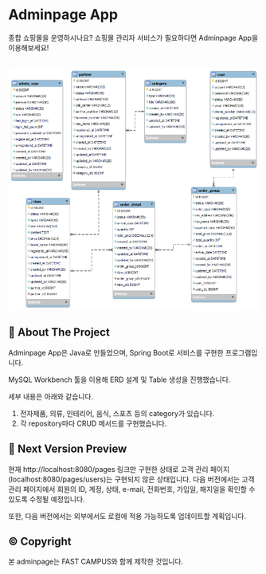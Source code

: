 Adminpage App
=====================
종합 쇼핑몰을 운영하시나요? 쇼핑몰 관리자 서비스가 필요하다면 Adminpage App을 이용해보세요!

<br/>
<img src="./img/mysql_erd.png" width="700px" alt="mysql_erd"/>
<br/>

📝 About The Project
-----------------------------------------
Adminpage App은 Java로 만들었으며, Spring Boot로 서비스를 구현한 프로그램입니다.

MySQL Workbench 툴을 이용해 ERD 설계 및 Table 생성을 진행했습니다.

세부 내용은 아래와 같습니다.
1. 전자제품, 의류, 인테리어, 음식, 스포츠 등의 category가 있습니다.
2. 각 repository마다 CRUD 메서드를 구현했습니다.


💭 Next Version Preview
-----------------------------------------
현재 http://localhost:8080/pages 링크만 구현한 상태로
고객 관리 페이지(localhost:8080/pages/users)는 구현되지 않은 상태입니다.
다음 버전에서는 고객 관리 페이지에서 회원의 ID, 계정, 상태, e-mail, 전화번호, 가입일, 해지일을
확인할 수 있도록 수정될 예정입니다.

또한, 다음 버전에서는 외부에서도 로컬에 적용 가능하도록 업데이트할 계획입니다.


© Copyright
-----------------------------------------
본 adminpage는 FAST CAMPUS와 함께 제작한 것입니다.
